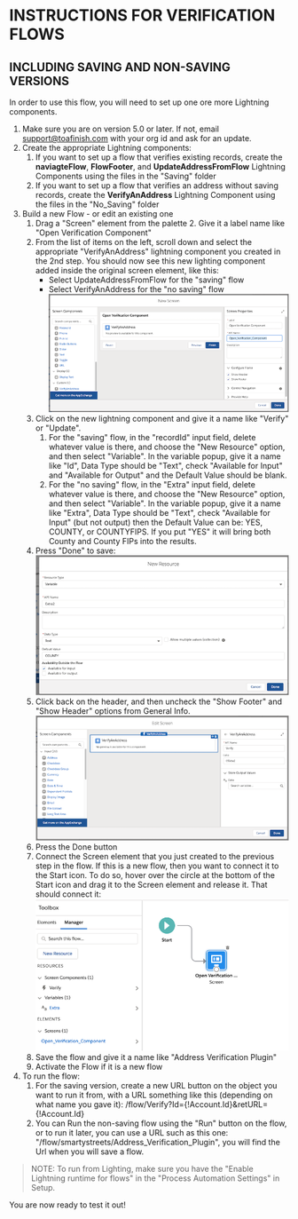 # INSTRUCTIONS FOR VERIFICATION FLOWS
## INCLUDING SAVING AND NON-SAVING VERSIONS

In order to use this flow, you will need to set up one ore more Lightning components.

1. Make sure you are on version 5.0 or later. If not, email support@toafinish.com with your org id and ask for an update.
2. Create the appropriate Lightning components:
	1. If you want to set up a flow that verifies existing records, create the <b>naviagteFlow</b>, <b>FlowFooter</b>, and <b>UpdateAddressFromFlow</b> Lightning Components using the files in the "Saving" folder
	2. If you want to set up a flow that verifies an address without saving records, create the <b>VerifyAnAddress</b> Lightning Component using the files in the "No_Saving" folder
3. Build a new Flow - or edit an existing one
	1. Drag a "Screen" element from the palette
        2. Give it a label name like "Open Verification Component"
	3. From the list of items on the left, scroll down and select the appropriate "VerifyAnAddress" lightning component you created in the 2nd step.  You should now see this new lighting component added inside the original screen element, like this:
		*  Select UpdateAddressFromFlow for the "saving" flow
		*  Select VerifyAnAddress for the "no saving" flow
   ![Flow](no_saving_step1.png)
	4. Click on the new lightning component and give it a name like "Verify" or "Update".
		1. For the "saving" flow, in the "recordId" input field, delete whatever value is there, and choose the "New Resource" option, and then select "Variable".  In the variable popup, give it a name like "Id", Data Type should be "Text", check "Available for Input" and "Available for Output" and the Default Value should be blank.
		1. For the "no saving" flow, in the "Extra" input field, delete whatever value is there, and choose the "New Resource" option, and then select "Variable".  In the variable popup, give it a name like "Extra", Data Type should be "Text", check "Available for Input" (but not output) then the Default Value can be: YES, COUNTY, or COUNTYFIPS.  If you put "YES" it will bring both County and County FIPs into the results. 
	5. Press "Done" to save:
   ![Flow](no_saving_step2.png)
	7. Click back on the header, and then uncheck the "Show Footer" and "Show Header" options from General Info.
   ![Flow](no_saving_step3.png)
	8. Press the Done button
	9. Connect the Screen element that you just created to the previous step in the flow.  If this is a new flow, then you want to connect it to the Start icon.  To do so, hover over the circle at the bottom of the Start icon and drag it to the Screen element and release it.  That should connect it:
   ![Flow](no_saving_step4.png)
	10. Save the flow and give it a name like "Address Verification Plugin"
	11. Activate the Flow if it is a new flow
4.  To run the flow:
	1. For the saving version, create a new URL button on the object you want to run it from, with a URL something like this (depending on what name you gave it): /flow/Verify?Id={!Account.Id}&retURL={!Account.Id}
	2. You can Run the non-saving flow using the "Run" button on the flow, or to run it later, you can use a URL such as this one: "/flow/smartystreets/Address_Verification_Plugin", you will find the Url when you will save a flow.

> NOTE: To run from Lighting, make sure you have the "Enable Lightning runtime for flows" in the "Process Automation Settings" in Setup.

You are now ready to test it out!

